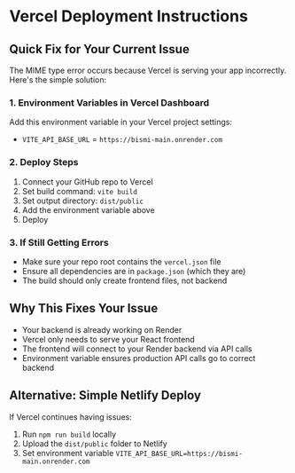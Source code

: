 # Vercel Deployment Instructions

## Quick Fix for Your Current Issue

The MIME type error occurs because Vercel is serving your app incorrectly. Here's the simple solution:

### 1. Environment Variables in Vercel Dashboard
Add this environment variable in your Vercel project settings:
- `VITE_API_BASE_URL` = `https://bismi-main.onrender.com`

### 2. Deploy Steps
1. Connect your GitHub repo to Vercel
2. Set build command: `vite build`
3. Set output directory: `dist/public`
4. Add the environment variable above
5. Deploy

### 3. If Still Getting Errors
- Make sure your repo root contains the `vercel.json` file
- Ensure all dependencies are in `package.json` (which they are)
- The build should only create frontend files, not backend

## Why This Fixes Your Issue
- Your backend is already working on Render
- Vercel only needs to serve your React frontend
- The frontend will connect to your Render backend via API calls
- Environment variable ensures production API calls go to correct backend

## Alternative: Simple Netlify Deploy
If Vercel continues having issues:
1. Run `npm run build` locally
2. Upload the `dist/public` folder to Netlify
3. Set environment variable `VITE_API_BASE_URL=https://bismi-main.onrender.com`